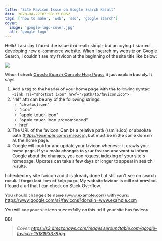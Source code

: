 ```yaml
---
title: 'Site Favicon Issue on Google Search Result'
date: 2020-04-27T07:50:23.085Z
tags: ['how to make', 'web', 'seo', 'google search']
cover:
  image: 'google-logo-cover.jpg'
  alt: 'google logo'
---
```


Hello! Last day I faced the issue that really simple but annoying. I started developing new e-commerce website. When I search my website on Google Search, I couldn't see my favicon at the beginning of the site title like below:

![](/img/site-favicon-issue-on-google-search-result/bbc18.png)

When I check [Google Search Console Help Pages](https://support.google.com/webmasters/answer/9290858?hl=en) it just explain basicly. It says:

1. Add a <link> tag to the header of your home page with the following syntax: `<link rel="shortcut icon" href="/path/to/favicon.ico">`
2. "rel" attr can be any of the following strings:
   - "shortcut icon"
   - "icon"
   - "apple-touch-icon"
   - "apple-touch-icon-precomposed"
   - href
3. The URL of the favicon. Can be a relative path (/smile.ico) or absolute path (https://example.com/smile.ico), but must be in the same domain as the home page.
4. Google will look for and update your favicon whenever it crawls your home page. If you make changes to your favicon and want to inform Google about the changes, you can request indexing of your site's homepage. Updates can take a few days or longer to appear in search results.

I checked my site favicon and it is already done but still can't see on search result. I forgot last item of help page. My website favicon is still not crawled. I found a url that I can check on Stack Overflow.

You should change site name (www.example.com) with yours: <https://www.google.com/s2/favicons?domain=www.example.com>

You will see your site icon succesfully on this url if your site has favicon.

BB!

> _Cover: https://s3.amazonaws.com/images.seroundtable.com/google-favicon-1518093378.jpg_